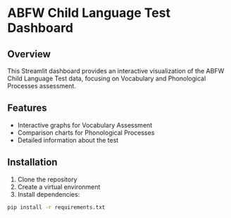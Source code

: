 # ABFW Child Language Test Dashboard

## Overview
This Streamlit dashboard provides an interactive visualization of the ABFW Child Language Test data, focusing on Vocabulary and Phonological Processes assessment.

## Features
- Interactive graphs for Vocabulary Assessment
- Comparison charts for Phonological Processes
- Detailed information about the test

## Installation

1. Clone the repository
2. Create a virtual environment
3. Install dependencies:
```bash
pip install -r requirements.txt